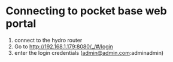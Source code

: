 # Connecting to pocket base web portal
1. connect to the hydro router
2. Go to http://192.168.1.179:8080/_/#/login
3. enter the login credentials (admin@admin.com:adminadmin)

